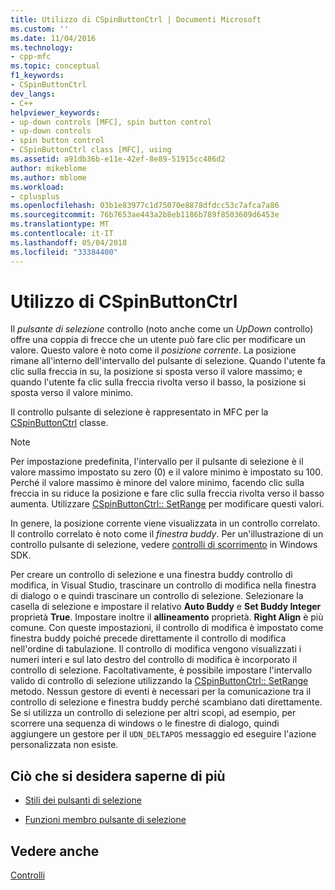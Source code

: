 ```yaml
---
title: Utilizzo di CSpinButtonCtrl | Documenti Microsoft
ms.custom: ''
ms.date: 11/04/2016
ms.technology:
- cpp-mfc
ms.topic: conceptual
f1_keywords:
- CSpinButtonCtrl
dev_langs:
- C++
helpviewer_keywords:
- up-down controls [MFC], spin button control
- up-down controls
- spin button control
- CSpinButtonCtrl class [MFC], using
ms.assetid: a91db36b-e11e-42ef-8e89-51915cc486d2
author: mikeblome
ms.author: mblome
ms.workload:
- cplusplus
ms.openlocfilehash: 03b1e83977c1d75070e8878dfdcc53c7afca7a86
ms.sourcegitcommit: 76b7653ae443a2b8eb1186b789f8503609d6453e
ms.translationtype: MT
ms.contentlocale: it-IT
ms.lasthandoff: 05/04/2018
ms.locfileid: "33384400"
---
```

# <a name="using-cspinbuttonctrl"></a>Utilizzo di CSpinButtonCtrl
Il *pulsante di selezione* controllo (noto anche come un *UpDown* controllo) offre una coppia di frecce che un utente può fare clic per modificare un valore. Questo valore è noto come il *posizione corrente*. La posizione rimane all'interno dell'intervallo del pulsante di selezione. Quando l'utente fa clic sulla freccia in su, la posizione si sposta verso il valore massimo; e quando l'utente fa clic sulla freccia rivolta verso il basso, la posizione si sposta verso il valore minimo.  
  
 Il controllo pulsante di selezione è rappresentato in MFC per la [CSpinButtonCtrl](../mfc/reference/cspinbuttonctrl-class.md) classe.  
  
> [!NOTE]
>  Per impostazione predefinita, l'intervallo per il pulsante di selezione è il valore massimo impostato su zero (0) e il valore minimo è impostato su 100. Perché il valore massimo è minore del valore minimo, facendo clic sulla freccia in su riduce la posizione e fare clic sulla freccia rivolta verso il basso aumenta. Utilizzare [CSpinButtonCtrl:: SetRange](../mfc/reference/cspinbuttonctrl-class.md#setrange) per modificare questi valori.  
  
 In genere, la posizione corrente viene visualizzata in un controllo correlato. Il controllo correlato è noto come il *finestra buddy*. Per un'illustrazione di un controllo pulsante di selezione, vedere [controlli di scorrimento](http://msdn.microsoft.com/library/windows/desktop/bb759889) in Windows SDK.  
  
 Per creare un controllo di selezione e una finestra buddy controllo di modifica, in Visual Studio, trascinare un controllo di modifica nella finestra di dialogo o e quindi trascinare un controllo di selezione. Selezionare la casella di selezione e impostare il relativo **Auto Buddy** e **Set Buddy Integer** proprietà **True**. Impostare inoltre il **allineamento** proprietà. **Right Align** è più comune. Con queste impostazioni, il controllo di modifica è impostato come finestra buddy poiché precede direttamente il controllo di modifica nell'ordine di tabulazione. Il controllo di modifica vengono visualizzati i numeri interi e sul lato destro del controllo di modifica è incorporato il controllo di selezione. Facoltativamente, è possibile impostare l'intervallo valido di controllo di selezione utilizzando la [CSpinButtonCtrl:: SetRange](../mfc/reference/cspinbuttonctrl-class.md#setrange) metodo. Nessun gestore di eventi è necessari per la comunicazione tra il controllo di selezione e finestra buddy perché scambiano dati direttamente. Se si utilizza un controllo di selezione per altri scopi, ad esempio, per scorrere una sequenza di windows o le finestre di dialogo, quindi aggiungere un gestore per il `UDN_DELTAPOS` messaggio ed eseguire l'azione personalizzata non esiste.  
  
## <a name="what-do-you-want-to-know-more-about"></a>Ciò che si desidera saperne di più  
  
-   [Stili dei pulsanti di selezione](../mfc/spin-button-styles.md)  
  
-   [Funzioni membro pulsante di selezione](../mfc/spin-button-member-functions.md)  
  
## <a name="see-also"></a>Vedere anche  
 [Controlli](../mfc/controls-mfc.md)

